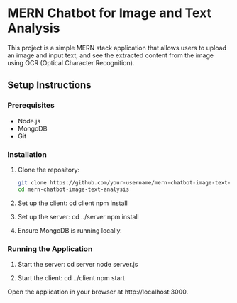 # MERN Chatbot for Image and Text Analysis

This project is a simple MERN stack application that allows users to upload an image and input text, and see the extracted content from the image using OCR (Optical Character Recognition).

## Setup Instructions

### Prerequisites

- Node.js
- MongoDB
- Git

### Installation

1. Clone the repository:

   ```sh
   git clone https://github.com/your-username/mern-chatbot-image-text-analysis.git
   cd mern-chatbot-image-text-analysis

2. Set up the client:
   cd client
   npm install

3. Set up the server:
   cd ../server
   npm install

4. Ensure MongoDB is running locally.

### Running the Application

1. Start the server: 
   cd server
   node server.js

2. Start the client:
   cd ../client
   npm start

Open the application in your browser at http://localhost:3000.

